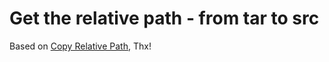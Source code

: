 # Get the relative path - from tar to src

Based on [Copy Relative Path](https://github.com/alexdima/vscode-copy-relative-path), Thx!